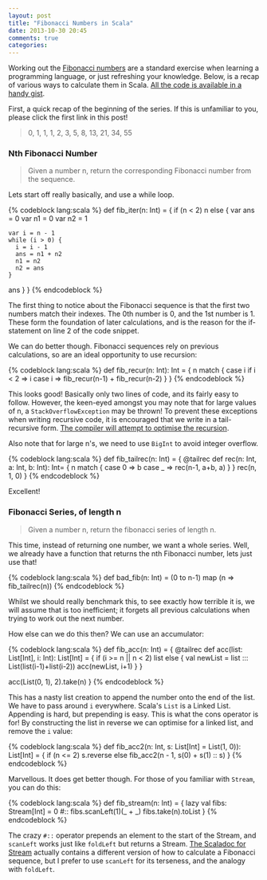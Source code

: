 ```yaml
---
layout: post
title: "Fibonacci Numbers in Scala"
date: 2013-10-30 20:45
comments: true
categories: 
---
```

Working out the [Fibonacci numbers][fib] are a standard exercise when learning a programming language, or just refreshing your knowledge. Below, is a recap of various ways to calculate them in Scala. [All the code is available in a handy gist][gist].


First, a quick recap of the beginning of the series. If this is unfamiliar to you, please click the first link in this post!
> 0, 1, 1, 1, 2, 3, 5, 8, 13, 21, 34, 55

### Nth Fibonacci Number
> Given a number n, return the corresponding Fibonacci number from the sequence.

Lets start off really basically, and use a while loop.

{% codeblock lang:scala %}
def fib_iter(n: Int) = {
  if (n < 2) n
  else {
    var ans = 0
    var n1 = 0
    var n2 = 1

    var i = n - 1
    while (i > 0) {
      i = i - 1
      ans = n1 + n2
      n1 = n2
      n2 = ans
    }
  ans
  }
}
{% endcodeblock %}

The first thing to notice about the Fibonacci sequence is that the first two numbers match their indexes. The 0th number is 0, and the 1st number is 1. These form the foundation of later calculations, and is the reason for the if-statement on line 2 of the code snippet.

We can do better though. Fibonacci sequences rely on previous calculations, so are an ideal opportunity to use recursion:

{% codeblock lang:scala %}
def fib_recur(n: Int): Int = {
  n match {
    case i if i < 2 => i
    case i => fib_recur(n-1) + fib_recur(n-2)
  }
}
{% endcodeblock %}

This looks good! Basically only two lines of code, and its fairly easy to follow. However, the keen-eyed amongst you may note that for large values of n, a `StackOverflowException` may be thrown! To prevent these exceptions when writing recursive code, it is encouraged that we write in a tail-recursive form. [The compiler will attempt to optimise the recursion][tailrec].

Also note that for large n's, we need to use `BigInt` to avoid integer overflow.

{% codeblock lang:scala %}
def fib_tailrec(n: Int) = {
  @tailrec
  def rec(n: Int, a: Int, b: Int): Int= {
    n match {
      case 0 => b
      case _ => rec(n-1, a+b, a)
    }
  }
  rec(n, 1, 0)
}
{% endcodeblock %}

Excellent!

### Fibonacci Series, of length n
> Given a number n, return the fibonacci series of length n.

This time, instead of returning one number, we want a whole series. Well, we already have a function that returns the nth Fibonacci number, lets just use that!

{% codeblock lang:scala %}
def bad_fib(n: Int) = (0 to n-1) map (n => fib_tailrec(n))
{% endcodeblock %}

Whilst we should really benchmark this, to see exactly how terrible it is, we will assume that is too inefficient; it forgets all previous calculations when trying to work out the next number.

How else can we do this then? We can use an accumulator:

{% codeblock lang:scala %}
def fib_acc(n: Int) = {
  @tailrec
  def acc(list: List[Int], i: Int): List[Int] = {
    if (i >= n || n < 2) list
    else {
      val newList = list ::: List(list(i-1)+list(i-2))
      acc(newList, i+1)
    }
  }
 
  acc(List(0, 1), 2).take(n)
}
{% endcodeblock %}

This has a nasty list creation to append the number onto the end of the list. We have to pass around `i` everywhere.
Scala's `List` is a Linked List. Appending is hard, but prepending is easy. This is what the cons operator is for! By constructing the list in reverse we can optimise for a linked list, and remove the `i` value:

{% codeblock lang:scala %}
def fib_acc2(n: Int, s: List[Int] = List(1, 0)): List[Int] = {
  if (n <= 2) s.reverse
  else fib_acc2(n - 1, s(0) + s(1) :: s)
}
{% endcodeblock %}

Marvellous. It does get better though. For those of you familiar with `Stream`, you can do this:

{% codeblock lang:scala %}
def fib_stream(n: Int) = {
  lazy val fibs: Stream[Int] = 0 #:: fibs.scanLeft(1)(_ + _)
  fibs.take(n).toList
}
{% endcodeblock %}

The crazy `#::` operator prepends an element to the start of the Stream, and `scanLeft` works just like `foldLeft` but returns a Stream. [The Scaladoc for Stream][stream] actually contains a different version of how to calculate a Fibonacci sequence, but I prefer to use `scanLeft` for its terseness, and the analogy with `foldLeft`.



[fib]: http://en.wikipedia.org/wiki/Fibonacci_number
[gist]: https://gist.github.com/cjwebb/7239843
[tailrec]: http://blog.richdougherty.com/2009/04/tail-calls-tailrec-and-trampolines.html
[stream]: http://www.scala-lang.org/api/current/index.html#scala.collection.immutable.Stream
[forward-ref]: http://en.wikipedia.org/wiki/Forward_declaration
